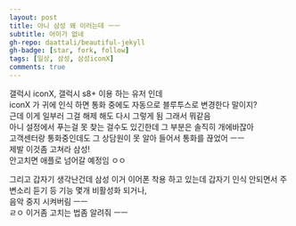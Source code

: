 ```yaml
---
layout: post
title: 아니 삼성 왜 이러는데 ㅡㅡ
subtitle: 어이가 없네
gh-repo: daattali/beautiful-jekyll
gh-badge: [star, fork, follow]
tags: [일상, 삼성, 삼성iconX]
comments: true
---
```


갤럭시 iconX, 갤럭시 s8+ 이용 하는 유저 인데   
iconX 가 귀에 인식 하면 통화 중에도 자동으로 블루투스로 변경한다 말이지?  
근데 이게 일부러 그걸 해제 해도 다시 그렇게 됨 그래서 뭐같음  
아니 설정에서 푸는걸 못 찾는 걸수도 있긴한데 그 부분은 솔직히 개에바잖아   
고객센터랑 통화중인데도 그 상담원이 못 알아 들어서 통화를 끊었어 ㅡㅡ  
제발 이것좀 고쳐라 삼성!  
안고치면 애플로 넘어갈 예정임 ㅇㅇ  




그리고 갑자기 생각난건데 삼성 이거 이어폰 착용 하고 있는데 갑자기 인식 안되면서 주변소리 듣기 등 기능 몇개 비활성화 되거나,   
음악 중지 시켜버림 ㅡㅡ  
ㄹㅇ 이거좀 고치는 법좀 알려줘 ㅡㅡ   
